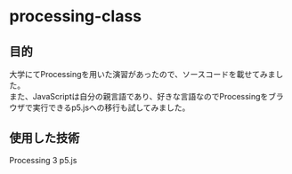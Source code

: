 # processing-class

## 目的

大学にてProcessingを用いた演習があったので、ソースコードを載せてみました。  
また、JavaScriptは自分の親言語であり、好きな言語なのでProcessingをブラウザで実行できるp5.jsへの移行も試してみました。  

## 使用した技術
Processing 3
p5.js
